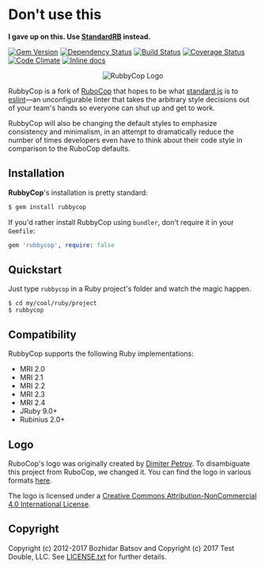# **Don't use this**

**I gave up on this. Use [StandardRB](https://github.com/testdouble/standard) instead.**

[![Gem Version](https://badge.fury.io/rb/rubbycop.svg)](http://badge.fury.io/rb/rubbycop)
[![Dependency Status](https://gemnasium.com/searls/rubbycop.svg)](https://gemnasium.com/searls/rubbycop)
[![Build Status](https://travis-ci.org/searls/rubbycop.svg?branch=master)](https://travis-ci.org/searls/rubbycop)
[![Coverage Status](https://img.shields.io/codeclimate/coverage/github/searls/rubbycop.svg)](https://codeclimate.com/github/searls/rubbycop)
[![Code Climate](https://codeclimate.com/github/searls/rubbycop/badges/gpa.svg)](https://codeclimate.com/github/searls/rubbycop)
[![Inline docs](http://inch-ci.org/github/searls/rubbycop.svg)](http://inch-ci.org/github/searls/rubbycop)

<p align="center">
  <img src="https://raw.githubusercontent.com/searls/rubbycop/master/logo/rubby-logo-horizontal.png" alt="RubbyCop Logo"/>
</p>

RubbyCop is a fork of [RuboCop](https://github.com/bbatsov/rubocop) that hopes
to be what [standard.js](https://github.com/feross/standard) is to
[eslint](https://github.com/eslint/eslint)—an unconfigurable linter that takes
the arbitrary style decisions out of your team's hands so everyone can shut up
and get to work.

RubbyCop will also be changing the default styles to emphasize consistency and
minimalism, in an attempt to dramatically reduce the number of times developers
even have to think about their code style in comparison to the RuboCop defaults.

## Installation

**RubbyCop**'s installation is pretty standard:

```sh
$ gem install rubbycop
```

If you'd rather install RubbyCop using `bundler`, don't require it in your `Gemfile`:

```rb
gem 'rubbycop', require: false
```

## Quickstart

Just type `rubbycop` in a Ruby project's folder and watch the magic happen.

```
$ cd my/cool/ruby/project
$ rubbycop
```

## Compatibility

RubbyCop supports the following Ruby implementations:

* MRI 2.0
* MRI 2.1
* MRI 2.2
* MRI 2.3
* MRI 2.4
* JRuby 9.0+
* Rubinius 2.0+

## Logo

RuboCop's logo was originally created by [Dimiter
Petrov](https://www.chadomoto.com/).  To disambiguate this project from
RuboCop, we changed it. You can find the logo in various
formats [here](https://github.com/searls/rubbycop/tree/master/logo).

The logo is licensed under a
[Creative Commons Attribution-NonCommercial 4.0 International License](http://creativecommons.org/licenses/by-nc/4.0/deed.en_GB).

## Copyright

Copyright (c) 2012-2017 Bozhidar Batsov and Copyright (c) 2017 Test Double, LLC.
See [LICENSE.txt](LICENSE.txt) for further details.
